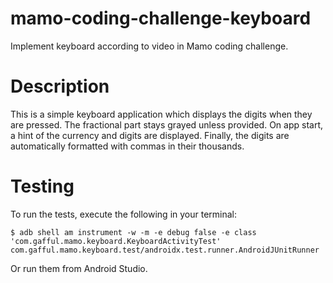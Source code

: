 # mamo-coding-challenge-keyboard
Implement keyboard according to video in Mamo coding challenge.

# Description
This is a simple keyboard application which displays the digits when they are pressed.
The fractional part stays grayed unless provided.
On app start, a hint of the currency and digits are displayed.
Finally, the digits are automatically formatted with commas in their thousands.

# Testing
To run the tests, execute the following in your terminal: 

`$ adb shell am instrument -w -m -e debug false -e class 'com.gafful.mamo.keyboard.KeyboardActivityTest' com.gafful.mamo.keyboard.test/androidx.test.runner.AndroidJUnitRunner`

Or run them from Android Studio.
